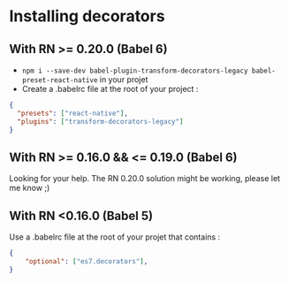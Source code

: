 # Installing decorators

## With RN >= 0.20.0 (Babel 6)

- `npm i --save-dev babel-plugin-transform-decorators-legacy babel-preset-react-native` in your projet
- Create a .babelrc file at the root of your project :

```json
{
  "presets": ["react-native"],
  "plugins": ["transform-decorators-legacy"]
}
```


## With RN >= 0.16.0 && <= 0.19.0 (Babel 6)

Looking for your help. The RN 0.20.0 solution might be working, please let me know ;)

## With RN <0.16.0 (Babel 5)

Use a .babelrc file at the root of your projet that contains :

```json
{
    "optional": ["es7.decorators"],
}
```
